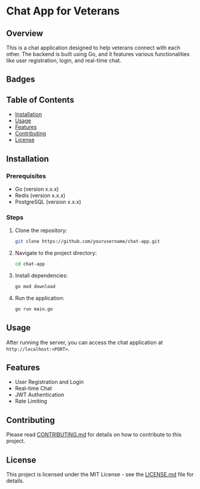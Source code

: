 # Chat App for Veterans

## Overview

This is a chat application designed to help veterans connect with each other. The backend is built using Go, and it features various functionalities like user registration, login, and real-time chat.

## Badges

<!-- Add badges for build status, code coverage, etc. -->

## Table of Contents

- [Installation](#installation)
- [Usage](#usage)
- [Features](#features)
- [Contributing](#contributing)
- [License](#license)

## Installation

### Prerequisites

- Go (version x.x.x)
- Redis (version x.x.x)
- PostgreSQL (version x.x.x)

### Steps

1. Clone the repository:
    ```bash
    git clone https://github.com/yourusername/chat-app.git
    ```
2. Navigate to the project directory:
    ```bash
    cd chat-app
    ```
3. Install dependencies:
    ```bash
    go mod download
    ```
4. Run the application:
    ```bash
    go run main.go
    ```

## Usage

After running the server, you can access the chat application at `http://localhost:<PORT>`.

## Features

- User Registration and Login
- Real-time Chat
- JWT Authentication
- Rate Limiting

## Contributing

Please read [CONTRIBUTING.md](CONTRIBUTING.md) for details on how to contribute to this project.

## License

This project is licensed under the MIT License - see the [LICENSE.md](LICENSE.md) file for details.
